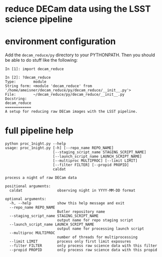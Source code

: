 # reduce DECam data using the LSST science pipeline

# environment configuration

Add the `decam_reduce/py` directory to your PYTHONPATH. Then you should be able to do stuff like the following:

```
In [1]: import decam_reduce

In [2]: ?decam_reduce
Type:        module
String form: <module 'decam_reduce' from '/home/ameisner/decam_reduce/py/decam_reduce/__init__.py'>
File:        ~/decam_reduce/py/decam_reduce/__init__.py
Docstring:  
decam_reduce
============
A setup for reducing raw DECam images with the LSST pipeline.
```
# full pipeline help

    python proc_1night.py --help
    usage: proc_1night.py [-h] [--repo_name REPO_NAME]
                          [--staging_script_name STAGING_SCRIPT_NAME]
                          [--launch_script_name LAUNCH_SCRIPT_NAME]
                          [--multiproc MULTIPROC] [--limit LIMIT]
                          [--filter FILTER] [--propid PROPID]
                          caldat

    process a night of raw DECam data

    positional arguments:
      caldat                observing night in YYYY-MM-DD format

    optional arguments:
      -h, --help            show this help message and exit
      --repo_name REPO_NAME
                            Butler repository name
      --staging_script_name STAGING_SCRIPT_NAME
                            output name for repo staging script
      --launch_script_name LAUNCH_SCRIPT_NAME
                            output name for processing launch script
      --multiproc MULTIPROC
                            number of threads for multiprocessing
      --limit LIMIT         process only first limit exposures
      --filter FILTER       only process raw science data with this filter
      --propid PROPID       only process raw science data with this propid
